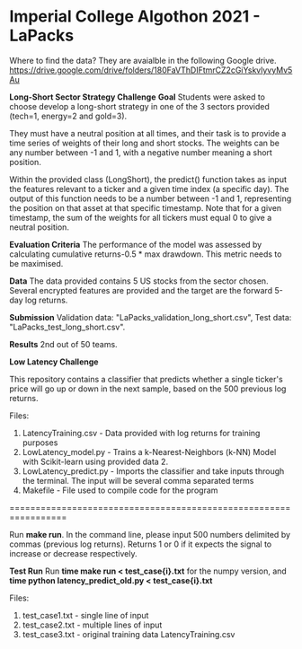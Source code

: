# Imperial College Algothon 2021 - LaPacks

Where to find the data?
They are avaialble in the following Google drive. https://drive.google.com/drive/folders/180FaVThDIFtmrCZ2cGiYskvlyvyMv5Au

**Long-Short Sector Strategy Challenge**
**Goal**
Students were asked to choose develop a long-short strategy in one of the 3 sectors provided (tech=1, energy=2 and gold=3).

They must have a neutral position at all times, and their task is to provide a time series of weights of their long and short stocks. The weights can be any number between -1 and 1, with a negative number meaning a short position.

Within the provided class (LongShort), the predict() function takes as input the features relevant to a ticker and a given time index (a specific day). The output of this function needs to be a number between -1 and 1, representing the position on that asset at that specific timestamp. Note that for a given timestamp, the sum of the weights for all tickers must equal 0 to give a neutral position.

**Evaluation Criteria**
The performance of the model was assessed by calculating cumulative returns-0.5 * max drawdown. This metric needs to be maximised.

**Data**
The data provided contains 5 US stocks from the sector chosen. Several encrypted features are provided and the target are the forward 5-day log returns.

**Submission**
Validation data: "LaPacks_validation_long_short.csv", Test data: "LaPacks_test_long_short.csv".

**Results**
2nd out of 50 teams.

**Low Latency Challenge**

This repository contains a classifier that predicts whether a single ticker's price will go up or down in the next sample, based on the 500 previous log returns.

Files:
1. LatencyTraining.csv - Data provided with log returns for training purposes
2. LowLatency_model.py - Trains a k-Nearest-Neighbors (k-NN) Model with Scikit-learn using provided data 2.
3. LowLatency_predict.py - Imports the classifier and take inputs through the terminal. The input will be several comma separated terms
4. Makefile - File used to compile code for the program

=================================================================

Run **make run**. In the command line, please input 500 numbers delimited by commas (previous log returns).
Returns 1 or 0 if it expects the signal to increase or decrease respectively.

**Test Run**
Run **time make run < test_case{i}.txt** for the numpy version, and **time python latency_predict_old.py < test_case{i}.txt**

Files:
1. test_case1.txt - single line of input
2. test_case2.txt - multiple lines of input
3. test_case3.txt - original training data LatencyTraining.csv
